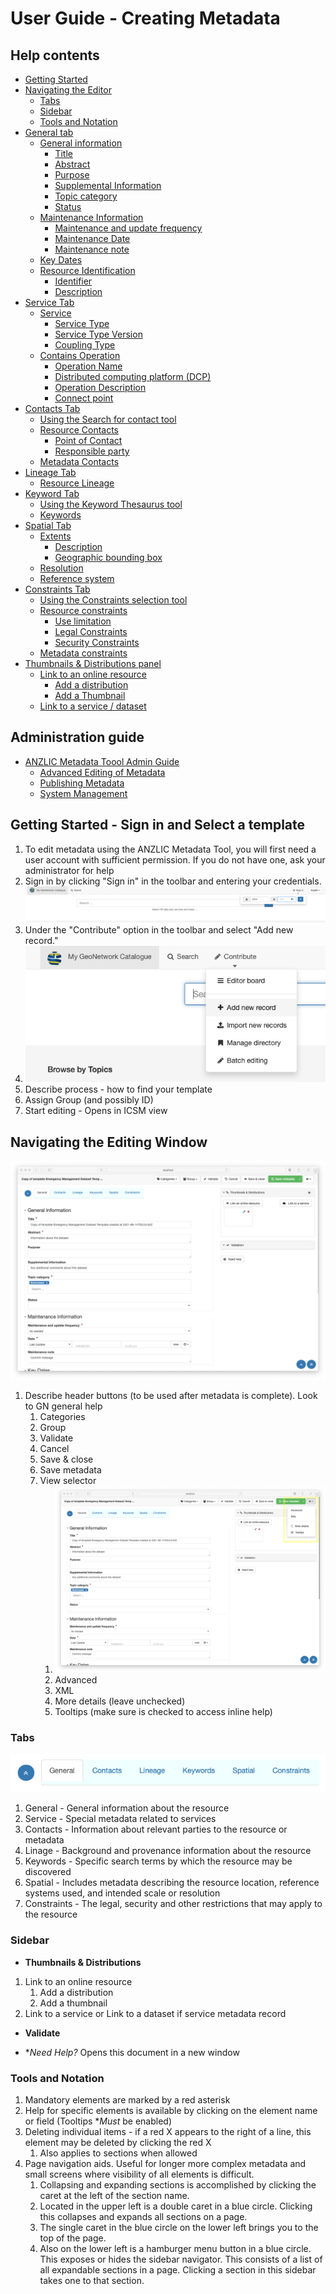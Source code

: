 # User Guide - Creating Metadata
## Help contents
- [Getting Started](./GettingStarted.md)
- [Navigating the Editor](GettingStarted.md#navigating-the-editing-window)
  - [Tabs](./GettingStarted.md#tabs)
  - [Sidebar](./GettingStarted.md#sidebar)
  - [Tools and Notation](./GettingStarted.md#tools-and-notation)
- [General tab](./General-Metadata.md)
  - [General information](./General-Metadata.md#general-information)
    - [Title](./General-Metadata.md#title)
    - [Abstract](./General-Metadata.md#abstract)
    - [Purpose](./General-Metadata.md#purpose)
    - [Supplemental Information](./General-Metadata.md#supplemental-informationt)
    - [Topic category](./General-Metadata.md#topic-category)
    - [Status](./General-Metadata.md#status)
  - [Maintenance Information](./General-Metadata.md#maintenance-information)
    - [Maintenance and update frequency](./General-Metadata.md#maintenance-and-update-frequency)
    - [Maintenance Date](./General-Metadata.md#maintenance-and-update-frequency)
    - [Maintenance note](./General-Metadata.md#maintenance-note)
  - [Key Dates](./General-Metadata.md#key-dates)
  - [Resource Identification](./General-Metadata.md#resource-identification)
    - [Identifier](./General-Metadata.md#identifier)
    - [Description](./General-Metadata.md#description)
- [Service Tab](./Service-Metadata.md)
  - [Service](./Service-Metadata.md#service)
    - [Service Type](./Service-Metadata.md#service-type)
    - [Service Type Version](./Service-Metadata.md#service-type-version)
    - [Coupling Type](./Service-Metadata.md#coupling-type)
  - [Contains Operation](./Service-Metadata.md#contains-operation)
    - [Operation Name](./Service-Metadata.md#operation-name)
    - [Distributed computing platform (DCP)](./Service-Metadata.md#distributed-computing-platform-dcp)
    - [Operation Description](./Service-Metadata.md#operation-description)
    - [Connect point](./Service-Metadata.md#connect-point)
- [Contacts Tab](./Contacts-Metadata.md)
  - [Using the Search for contact tool](./Contacts-Metadata.md#using-the-search-for-contact-tool)
  - [Resource Contacts](./Contacts-Metadata.md#resource-contacts)
    - [Point of Contact](./point-of-contact)
    - [Responsible party](./Contacts-Metadata.md#responsible-party)
  - [Metadata Contacts](./Contacts-Metadata.md#metadata-contacts)
- [Lineage Tab](./Linage-Metadata.md)
  - [Resource Lineage](./Linage-Metadata.md#resource-lineage)
- [Keyword Tab](./Keyword-Metadata.md)
  - [Using the Keyword Thesaurus tool](./Contacts-Metadata.md#using-the-keyword-thesaurus-tool)
  - [Keywords](./Keyword-Metadata.md#keywords)
- [Spatial Tab](./Spatial-Metadata.md)
  - [Extents](./Spatial-Metadata.md#extents)
    - [Description](./Spatial-Metadata.md#description)
    - [Geographic bounding box](./Spatial-Metadata.md#geographic-bounding-box)
  - [Resolution](./Spatial-Metadata.md#resolution)
  - [Reference system](./Spatial-Metadata.md#reference-system)
- [Constraints Tab](./Constraints-Metadata.md)
  - [Using the Constraints selection tool](./Constraints-Metadata.md#using-the-constraints-selection-tool)
  - [Resource constraints](./Constraints-Metadata.md#resource-constraints)
    - [Use limitation](./Constraints-Metadata.md#use-limitation)
    - [Legal Constraints](./Constraints-Metadata.md#legal-constraints)
    - [Security Constraints](./Constraints-Metadata.md#security-constraints)
  - [Metadata constraints](./Constraints-Metadata.md#metadata-constraints)
- [Thumbnails & Distributions panel](./Thumbnails-and-Distributions-Metadata.md)
  - [Link to an online resource](./Thumbnails-and-Distributions-Metadata.md#link-to-an-online-resource)
    - [Add a distribution](./Thumbnails-and-Distributions-Metadata.md#add-a-distribution)
    - [Add a Thumbnail](./Thumbnails-and-Distributions-Metadata.md#add-a-thumbnail)
  - [Link to a service / dataset](./Thumbnails-and-Distributions-Metadata.md#link-to-a-service--dataset)
  
## Administration guide
- [ANZLIC Metadata Toool Admin Guide](./AdminGuide.md)
  - [Advanced Editing of Metadata](./AdminGuide.md#advanced-editing-of-metadata)
  - [Publishing Metadata](./AdminGuide.md#publishing-metadata)
  - [System Management](./AdminGuide.md#system-management) 

## Getting Started - Sign in and Select a template
1. To edit metadata using the ANZLIC Metadata Tool, you will first need a user account with sufficient permission. If you do not have one, ask your administrator for help
1. Sign in by clicking "Sign in" in the toolbar and entering your credentials. ![Sign in menu](/images/SignIn.png)
1. Under the "Contribute" option in the toolbar and select "Add new record."
1. ![Contribute > Add New screenshot](/images/AddNew.png) 
1. Describe process - how to find your template
1. Assign Group (and possibly ID)
1. Start editing - Opens in ICSM view
## Navigating the Editing Window
![ANZLIC Editor screenshot](/images/editing-view.png)

1. Describe header buttons (to be used after metadata is complete). Look to GN general help
    1. Categories
    1. Group
    1. Validate
    1. Cancel
    1. Save & close
    1. Save metadata
    1. View selector 
        1. ![Editing view selector](/images/editing-view-options.png)
        1. Advanced
        1. XML
        1. More details (leave unchecked)
        1. Tooltips (make sure is checked to access inline help)
### Tabs 
![Editing view tabs](/images/editing-tabs.png)

1. General - General information about the resource
1. Service - Special metadata related to services
1. Contacts - Information about relevant parties to the resource or metadata
1. Linage - Background and provenance information about the resource
1. Keywords - Specific search terms by which the resource may be discovered
1. Spatial - Includes metadata describing the resource location, reference systems used, and intended scale or resolution
1. Constraints - The legal, security and other restrictions that may apply to the resource

### Sidebar

* **Thumbnails & Distributions**

1. Link to an online resource
    1. Add a distribution
    1. Add a thumbnail
1. Link to a service or Link to a dataset if service metadata record

* **Validate**

* **Need Help?*
Opens this document in a new window

### Tools and Notation
1. Mandatory elements are marked by a red asterisk
1. Help for specific elements is available by clicking on the element name or field (Tooltips **Must* be enabled)
1. Deleting individual items - if a red X appears to the right of a line, this element may be deleted by clicking the red X
    1. Also applies to sections when allowed
1. Page navigation aids. Useful for longer more complex metadata and small screens where visibility of all elements is difficult.
    1. Collapsing and expanding sections is accomplished by clicking the caret at the left of the section name. 
    1. Located in the upper left is a double caret in a blue circle. Clicking this collapses and expands all sections on a page.
    1. The single caret in the blue circle on the lower left brings you to the top of the page.
    1. Also on the lower left is a hamburger menu button in a blue circle. This exposes or hides the sidebar navigator. This consists of a list of all expandable sections in a page. Clicking a section in this sidebar takes one to that section.







